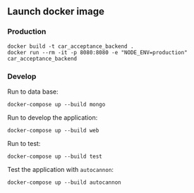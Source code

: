 ## Launch docker image
### Production
```
docker build -t car_acceptance_backend .
docker run --rm -it -p 8080:8080 -e "NODE_ENV=production" car_acceptance_backend
```
### Develop
Run to data base:
```
docker-compose up --build mongo
```
Run to develop the application:
```
docker-compose up --build web
```
Run to test:
```
docker-compose up --build test
```

Test the application with `autocannon`:
```
docker-compose up --build autocannon
```


